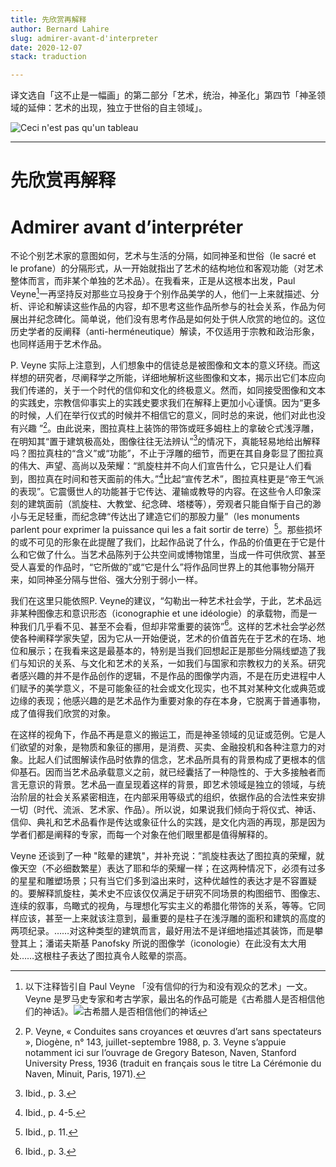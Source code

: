 ```yaml
---
title: 先欣赏再解释
author: Bernard Lahire
slug: admirer-avant-d'interpreter
date: 2020-12-07
stack: traduction

---
```

译文选自「这不止是一幅画」的第二部分「艺术，统治，神圣化」第四节「神圣领域的延伸：艺术的出现，独立于世俗的自主领域」。

![Ceci n'est pas qu'un tableau](https://img9.doubanio.com/view/subject/l/public/s29932591.jpg)

---

# 先欣赏再解释 
# Admirer avant d’interpréter

不论个别艺术家的意图如何，艺术与生活的分隔，如同神圣和世俗（le sacré et le profane）的分隔形式，从一开始就指出了艺术的结构地位和客观功能（对艺术整体而言，而非某个单独的艺术品）。在我看来，正是从这根本出发，Paul Veyne[^1]一再坚持反对那些立马投身于个别作品美学的人，他们一上来就描述、分析、评论和解读这些作品的内容，却不思考这些作品所参与的社会关系，作品为何展出并纪念碑化。简单说，他们没有思考作品是如何处于供人欣赏的地位的。这位历史学者的反阐释（anti-herméneutique）解读，不仅适用于宗教和政治形象，也同样适用于艺术作品。

P. Veyne 实际上注意到，人们想象中的信徒总是被图像和文本的意义环绕。而这样想的研究者，尽阐释学之所能，详细地解析这些图像和文本，揭示出它们本应向我们传递的，关于一个时代的信仰和文化的终极意义。然而，如同接受图像和文本的实践史，宗教信仰事实上的实践史要求我们在解释上更加小心谨慎。因为“更多的时候，人们在举行仪式的时候并不相信它的意义，同时总的来说，他们对此也没有兴趣 ”[^2]。由此说来，图拉真柱上装饰的带饰或旺多姆柱上的拿破仑式浅浮雕，在明知其“置于建筑极高处，图像往往无法辨认”[^3]的情况下，真能轻易地给出解释吗？图拉真柱的“含义”或“功能”，不止于浮雕的细节，而更在其自身彰显了图拉真的伟大、声望、高尚以及荣耀：“凯旋柱并不向人们宣告什么，它只是让人们看到，图拉真在时间和苍天面前的伟大。”[^4]比起“宣传艺术”，图拉真柱更是“帝王气派的表现”。它震慑世人的功能甚于它传达、灌输或教导的内容。在这些令人印象深刻的建筑面前（凯旋柱、大教堂、纪念碑、塔楼等），旁观者只能自惭于自己的渺小与无足轻重，而纪念碑“传达出了建造它们的那股力量”（les monuments parlent pour exprimer la puissance qui les a fait sortir de terre）[^5]。那些损坏的或不可见的形象在此提醒了我们，比起作品说了什么，作品的价值更在于它是什么和它做了什么。当艺术品陈列于公共空间或博物馆里，当成一件可供欣赏、甚至受人喜爱的作品时，“它所做的”或“它是什么”将作品同世界上的其他事物分隔开来，如同神圣分隔与世俗、强大分别于弱小一样。

我们在这里只能依照P. Veyne的建议，“勾勒出一种艺术社会学，于此，艺术品远非某种图像志和意识形态（iconographie et une idéologie）的承载物，而是一种我们几乎看不见、甚至不会看，但却非常重要的装饰”[^6]。这样的艺术社会学必然使各种阐释学家失望，因为它从一开始便说，艺术的价值首先在于艺术的在场、地位和展示；在我看来这是最基本的，特别是当我们回想起正是那些分隔线塑造了我们与知识的关系、与文化和艺术的关系，一如我们与国家和宗教权力的关系。研究者感兴趣的并不是作品创作的逻辑，不是作品的图像学内涵，不是在历史进程中人们赋予的美学意义，不是可能象征的社会或文化现实，也不其对某种文化或典范或边缘的表现；他感兴趣的是艺术品作为重要对象的存在本身，它脱离于普通事物，成了值得我们欣赏的对象。

在这样的视角下，作品不再是意义的搬运工，而是神圣领域的见证或范例。它是人们欲望的对象，是物质和象征的挪用，是消费、买卖、金融投机和各种注意力的对象。比起人们试图解读作品时依靠的信念，艺术品所具有的背景构成了更根本的信仰基石。因而当艺术品承载意义之前，就已经囊括了一种隐性的、于大多接触者而言无意识的背景。艺术品一直呈现着这样的背景，即艺术领域是独立的领域，与统治阶层的社会关系紧密相连，在内部采用等级式的组织，依据作品的合法性来安排一切（时代、流派、艺术家、作品）。所以说，如果说我们倾向于将仪式、神话、信仰、典礼和艺术品看作是传达或象征什么的实践，是文化内涵的再现，那是因为学者们都是阐释的专家，而每一个对象在他们眼里都是值得解释的。


[^1]: 以下注释皆引自 Paul Veyne 「没有信仰的行为和没有观众的艺术」一文。Veyne 是罗马史专家和考古学家，最出名的作品可能是《古希腊人是否相信他们的神话》。![古希腊人是否相信他们的神话](https://img9.doubanio.com/view/subject/l/public/s27313669.jpg)

[^2]: P. Veyne, « Conduites sans croyances et œuvres d’art sans spectateurs », Diogène, n° 143, juillet-septembre 1988, p. 3. Veyne s’appuie notamment ici sur l’ouvrage de Gregory Bateson, Naven, Stanford University Press, 1936 (traduit en français sous le titre La Cérémonie du Naven, Minuit, Paris, 1971).

[^3]: Ibid., p. 3.

[^4]: Ibid., p. 4-5.

Veyne 还谈到了一种 "眩晕的建筑"，并补充说：”凯旋柱表达了图拉真的荣耀，就像天空（不必细数繁星）表达了耶和华的荣耀一样；在这两种情况下，必须有过多的星星和雕塑场景；只有当它们多到溢出来时，这种优越性的表达才是不容置疑的。要解释凯旋柱，美术史不应该仅仅满足于研究不同场景的构图细节、图像志、连续的叙事，鸟瞰式的视角，与理想化写实主义的希腊化带饰的关系，等等。它同样应该，甚至一上来就该注意到，最重要的是柱子在浅浮雕的面积和建筑的高度的两项纪录。……对这种类型的建筑而言，最好用法不是详细地描述其装饰，而是攀登其上；潘诺夫斯基 Panofsky 所说的图像学（iconologie）在此没有太大用处……这根柱子表达了图拉真令人眩晕的崇高。

[^5]: Ibid., p. 11.

[^6]: Ibid., p. 3.